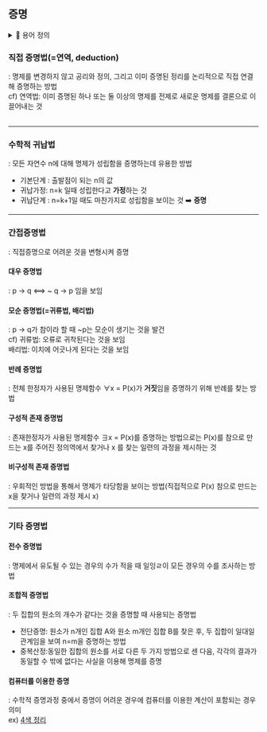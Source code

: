 ## 증명

<details> <summary >
📕  용어 정의</summary>
<b>📍 공리(axiom)</b>: 어떤 다른 명제들을 증명하기 위해 전제로 사용되는 기본적인 가정, 별도의 증명없이 참으로 이용되는 명제 </br> ex) 어떤 자연수도 그 수의 다음수가 존재함(페아노의 공리)</br></br>
<b>📍 증명</b>: 특별한 공리들을 가정하고, 그 가정하에 제안된 명제가 참임을 입증하는 작업</br></br>
<b>📍 정리 </b>: 공리를 바탕으로 논리적으로 증명된 결론 보도정리, 따름 정리로 나뉨 </br></br>
<b>📍 보도정리 </b>: 정리를 증명하기 위한 과정 중에 사용되는 명제 </br></br>
<b>📍 따름정리 </b>: 정리로부터 쉽게 도출되는 부가적인 명제 </br></br>

<b>📍 배중률 </b>: "P ∨ ~ P"가 성립한다고 주장하는 법칙 </br></br>

</details>

### 직접 증명법(=연역, deduction)

: 명제를 변경하지 않고 공리와 정의, 그리고 이미 증명된 정리를 논리적으로 직접 연결해 증명하는 방법</br>
cf) 연역법: 이미 증명된 하나 또는 둘 이상의 명제를 전제로 새로운 명제를 결론으로 이끌어내는 것</br></br>

<hr>

### 수학적 귀납법

: 모든 자연수 n에 대해 명제가 성립함을 증명하는데 유용한 방법

- 기본단계 : 출발점이 되는 n의 값
- 귀납가정: n=k 일때 성립한다고 <b>가정</b>하는 것
- 귀납단계 : n=k+1일 때도 마찬가지로 성립함을 보이는 것 ➡️ <b>증명</b>
<hr>

### 간접증명법

: 직접증명으로 어려운 것을 변형시켜 증명

#### <b>대우 증명법</b>

: p → q ⟺ ~ q → p 임을 보임

#### <b>모순 증명법(=귀류법, 배리법)</b>

: p → q가 참이라 할 때 ~p는 모순이 생기는 것을 발건 </br>
cf) 귀류법: 오류로 귀착된다는 것을 보임</br>
배리법: 이치에 어긋나게 된다는 것을 보임

#### <b>반례 증명법</b>

: 전체 한정자가 사용된 명제함수 ∀x = P(x)가 <b>거짓</b>임을 증명하기 위해 반례를 찾는 방법

#### <b>구성적 존재 증명법</b>

: 존재한정자가 사용된 명제함수 ∃x = P(x)를 증명하는 방법으로는 P(x)를 참으로 만드는 x를 주어진 정의역에서 찾거나 x 를 찾는 일련의 과정을 제시하는 것

#### <b>비구성적 존재 증명법</b>

: 우회적인 방법을 통해서 명제가 타당함을 보이는 방법(직접적으로 P(x) 참으로 만드는 x을 찾거나 일련의 과정 제시 x)

<hr>

### 기타 증명법

#### 전수 증명법

: 명제에서 유도될 수 있는 경우의 수가 적을 때 일잉ㄹ이 모든 경우의 수를 조사하는 방법

#### 조합적 증명법

: 두 집합의 원소의 개수가 같다는 것을 증명할 때 사용되는 증명법

- 전단증명: 원소가 n개인 집합 A와 원소 m개인 집합 B를 찾은 후, 두 집합이 일대일 관계임을 보여 n=m을 증명하는 방법
- 중복산정:동일한 집합의 원소를 서로 다른 두 가지 방법으로 센 다음, 각각의 결과가 동일할 수 밖에 없다는 사실을 이용해 명제를 증명

#### 컴퓨터를 이용한 증명

: 수학적 증명과정 중에서 증명이 어려운 경우에 컴퓨터를 이용한 계산이 포함되는 경우 의미</br>
ex) [4색 정리](https://ko.wikipedia.org/wiki/4%EC%83%89_%EC%A0%95%EB%A6%AC)

